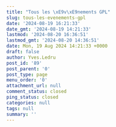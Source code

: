 ```yaml
---
title: "Tous les \xE9v\xE9nements GPL"
slug: tous-les-evenements-gpl
date: '2024-08-19 16:21:33'
date_gmt: '2024-08-19 14:21:33'
lastmod: '2024-08-20 16:36:51'
lastmod_gmt: '2024-08-20 14:36:51'
date: Mon, 19 Aug 2024 14:21:33 +0000
draft: false
author: Yves.Ledru
post_id: '89'
post_parent: '0'
post_type: page
menu_order: '0'
attachment_url: null
comment_status: closed
ping_status: closed
categories: null
tags: null
summary: ''
---
```



